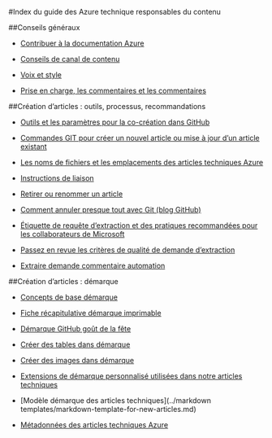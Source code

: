 <properties title="" pageTitle="Index du guide des Azure technique responsables du contenu" description="Répertorie les articles disponibles dans guide des Azure technique responsables du contenu pour azure.microsoft.com." metaKeywords="" services="" solutions="" documentationCenter="" authors="tysonn" videoId="" scriptId="" manager="carolz" />

<tags ms.service="contributor-guide" ms.devlang="" ms.topic="article" ms.tgt_pltfrm="" ms.workload="" ms.date="12/19/2014" ms.author="tysonn" />

#<a name="azure-technical-content-contributors-guide-index"></a>Index du guide des Azure technique responsables du contenu

##<a name="general-guidance"></a>Conseils généraux

- [Contribuer à la documentation Azure](./../README.md)

- [Conseils de canal de contenu](content-channel-guidance.md)

- [Voix et style](style-and-voice.md)

- [Prise en charge, les commentaires et les commentaires](feedback-and-comments.md)


##<a name="authoring-articles-tools-processes-guidance"></a>Création d’articles : outils, processus, recommandations

- [Outils et les paramètres pour la co-création dans GitHub](tools-and-setup.md)

- [Commandes GIT pour créer un nouvel article ou mise à jour d’un article existant](git-commands-for-master.md)

<!-- [Git commands for staging an article on the internal preview site](./git-commands-for-sandbox.md)-->

- [Les noms de fichiers et les emplacements des articles techniques Azure](file-names-and-locations.md)

- [Instructions de liaison](create-links-markdown.md/)

- [Retirer ou renommer un article](retire-or-rename-an-article.md)

- [Comment annuler presque tout avec Git (blog GitHub)](https://github.com/blog/2019-how-to-undo-almost-anything-with-git)

- [Étiquette de requête d’extraction et des pratiques recommandées pour les collaborateurs de Microsoft](contributor-guide-pull-request-etiquette.md)

- [Passez en revue les critères de qualité de demande d’extraction](contributor-guide-pr-criteria.md)

- [Extraire demande commentaire automation](contributor-guide-pull-request-comments.md)


##<a name="authoring-articles-markdown"></a>Création d’articles : démarque

- [Concepts de base démarque](https://help.github.com/articles/markdown-basics/)

- [Fiche récapitulative démarque imprimable](./media/documents/markdown-cheatsheet.pdf?raw=true)

- [Démarque GitHub goût de la fête](https://help.github.com/articles/github-flavored-markdown/)

- [Créer des tables dans démarque](create-tables-markdown.md)

- [Créer des images dans démarque](create-images-markdown.md)

- [Extensions de démarque personnalisé utilisées dans notre articles techniques](custom-markdown-extensions.md)

- [Modèle démarque des articles techniques](../markdown templates/markdown-template-for-new-articles.md)

- [Métadonnées des articles techniques Azure](article-metadata.md)
